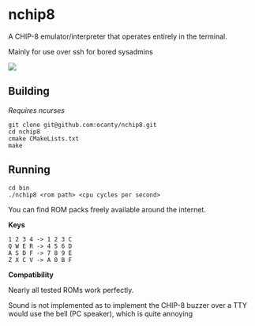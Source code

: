nchip8
==
A CHIP-8 emulator/interpreter that operates entirely in the terminal.

Mainly for use over ssh for bored sysadmins

![](https://giant.gfycat.com/GratefulCookedHalicore.gif)

Building
----
_Requires ncurses_

```
git clone git@github.com:ocanty/nchip8.git
cd nchip8
cmake CMakeLists.txt
make
```

Running
----
```
cd bin
./nchip8 <rom path> <cpu cycles per second>
```

You can find ROM packs freely available around the internet.

**Keys**

```
1 2 3 4 -> 1 2 3 C
Q W E R -> 4 5 6 D
A S D F -> 7 8 9 E
Z X C V -> A 0 B F
```

**Compatibility**

Nearly all tested ROMs work perfectly.

Sound is not implemented as to implement the CHIP-8 buzzer over a TTY would use the bell (PC speaker), which is quite annoying